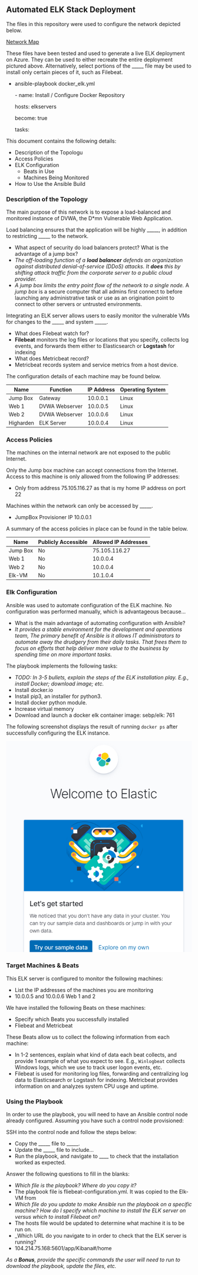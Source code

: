 ## Automated ELK Stack Deployment

The files in this repository were used to configure the network depicted below.

[Network Map](Images/Map.jpg)

These files have been tested and used to generate a live ELK deployment on Azure. They can be used to either recreate the entire deployment pictured above. Alternatively, select portions of the _____ file may be used to install only certain pieces of it, such as Filebeat.

  - ansible-playbook docker_elk.yml

    \- name: Install / Configure Docker Repository

     hosts: elkservers

     become: true

     tasks:

This document contains the following details:
- Description of the Topologu
- Access Policies
- ELK Configuration
  - Beats in Use
  - Machines Being Monitored
- How to Use the Ansible Build


### Description of the Topology

The main purpose of this network is to expose a load-balanced and monitored instance of DVWA, the D*mn Vulnerable Web Application.

Load balancing ensures that the application will be highly _____, in addition to restricting _____ to the network.
-  What aspect of security do load balancers protect? What is the advantage of a jump box?
- *The off-loading function of a **load balancer** defends an organization against distributed denial-of-service (DDoS) attacks. It **does** this by shifting attack traffic from the corporate server to a public cloud provider.* 
- *A jump box limits the entry point flow of the network to a single node.*  A *jump box* is a secure computer that all admins first connect to before launching any administrative task or use as an origination point to connect to other servers or untrusted environments.

Integrating an ELK server allows users to easily monitor the vulnerable VMs for changes to the _____ and system _____.
- What does Filebeat watch for?
- **Filebeat** monitors the log files or locations that you specify, collects log events, and forwards them either to Elasticsearch or **Logstash** for indexing
-  What does Metricbeat record?
- Metricbeat records system and service metrics from a host device.

The configuration details of each machine may be found below.


| Name      | Function       | IP Address | Operating System |
| --------- | -------------- | ---------- | ---------------- |
| Jump Box  | Gateway        | 10.0.0.1   | Linux            |
| Web 1     | DVWA Webserver | 10.0.0.5   | Linux            |
| Web 2     | DVWA Webserver | 10.0.0.6   | Linux            |
| Higharden | ELK Server     | 10.0.0.4   | Linux            |

### Access Policies

The machines on the internal network are not exposed to the public Internet. 

Only the Jump box machine can accept connections from the Internet. Access to this machine is only allowed from the following IP addresses:
- Only from address 75.105.116.27 as that is my home IP address on port 22

Machines within the network can only be accessed by _____.
- JumpBox Provisioner IP 10.0.0.1

A summary of the access policies in place can be found in the table below.

| Name     | Publicly Accessible | Allowed IP Addresses |
| -------- | ------------------- | -------------------- |
| Jump Box | No                  | 75.105.116.27        |
| Web 1    | No                  | 10.0.0.4             |
| Web 2    | No                  | 10.0.0.4             |
| Elk-VM   | No                  | 10.1.0.4             |

### Elk Configuration

Ansible was used to automate configuration of the ELK machine. No configuration was performed manually, which is advantageous because...
-  What is the main advantage of automating configuration with Ansible?
- *It provides a stable environment for the development and operations team, The primary benefit of Ansible is it allows IT administrators to automate away the drudgery from their daily tasks. That frees them to focus on efforts that help deliver more value to the business by spending time on more important tasks.*

The playbook implements the following tasks:
- _TODO: In 3-5 bullets, explain the steps of the ELK installation play. E.g., install Docker; download image; etc._
- Install docker.io
- Install pip3, an installer for python3.
- Install docker python module.
- Increase virtual memory
- Download and launch a docker elk container image: sebp/elk: 761



The following screenshot displays the result of running `docker ps` after successfully configuring the ELK instance.

![](Images\Welcome.png)

### Target Machines & Beats
This ELK server is configured to monitor the following machines:
-  List the IP addresses of the machines you are monitoring
- 10.0.0.5 and 10.0.0.6 Web 1 and 2

We have installed the following Beats on these machines:
-  Specify which Beats you successfully installed
- Fliebeat and Metricbeat

These Beats allow us to collect the following information from each machine:
-  In 1-2 sentences, explain what kind of data each beat collects, and provide 1 example of what you expect to see. E.g., `Winlogbeat` collects Windows logs, which we use to track user logon events, etc.
- Filebeat is used for monitoring log files, forwarding and centralizing log data to Elasticsearch or Logstash for indexing. Metricbeat provides information on and analyzes system CPU usge and uptime. 

### Using the Playbook
In order to use the playbook, you will need to have an Ansible control node already configured. Assuming you have such a control node provisioned: 

SSH into the control node and follow the steps below:
- Copy the _____ file to _____.
- Update the _____ file to include...
- Run the playbook, and navigate to ____ to check that the installation worked as expected.

 Answer the following questions to fill in the blanks:
- _Which file is the playbook? Where do you copy it?_
- The playbook file is fliebeat-configuration.yml.  It was copied to the Elk-VM from 
- _Which file do you update to make Ansible run the playbook on a specific machine? How do I specify which machine to install the ELK server on versus which to install Filebeat on?_
- The hosts file would be updated to determine what machine it is to be run on.  
- _Which URL do you navigate to in order to check that the ELK server is running?
- 104.214.75.168:5601/app/Kibana#/home

_As a **Bonus**, provide the specific commands the user will need to run to download the playbook, update the files, etc._
